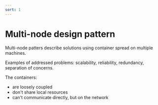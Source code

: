```yaml
---
sort: 1
---
```


# Multi-node design pattern

Multi-node patters describe solutions using container spread on multiple machines.

Examples of addressed problems: scalability, reliability, redundancy, separation of concerns.

The containers:
- are loosely coupled
- don't share local resources
- can't communicate directly, but on the network